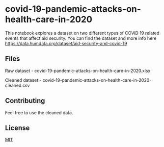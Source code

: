 # covid-19-pandemic-attacks-on-health-care-in-2020

This notebook explores a dataset on two different types of COVID 19 related events that affect aid security. You can find the dataset and more info here https://data.humdata.org/dataset/aid-security-and-covid-19

## Files

Raw dataset - covid-19-pandemic-attacks-on-health-care-in-2020.xlsx

Cleaned dataset - covid-19-pandemic-attacks-on-health-care-in-2020-cleaned.csv

## Contributing

Feel free to use the cleaned data.

## License
[MIT](https://choosealicense.com/licenses/mit/)